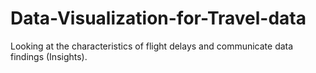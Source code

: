 # Data-Visualization-for-Travel-data
Looking at the characteristics of flight delays and communicate data findings (Insights).
